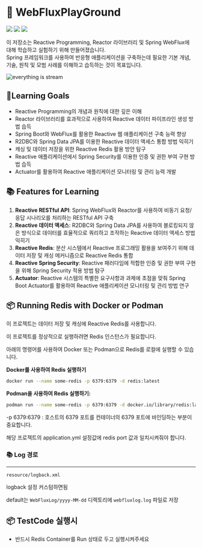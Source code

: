 # **🚀 WebFluxPlayGround**

![](https://img.shields.io/badge/Learning-Reactive%20Programming-blue) ![](https://img.shields.io/badge/Framework-Spring%20WebFlux-brightgreen) ![](https://img.shields.io/badge/Library-Reactor-orange)

이 저장소는 Reactive Programming, Reactor 라이브러리 및 Spring WebFlux에 대해 학습하고 실험하기 위해 만들어졌습니다.  
Spring 프레임워크를 사용하여 반응형 애플리케이션을 구축하는데 필요한 기본 개념, 기술, 원칙 및 모범 사례를 이해하고 습득하는 것이 목표입니다.

![everything is stream](https://user-images.githubusercontent.com/61622657/226096471-11456fc0-c5a2-40a9-bcf4-0e78cdd7fa00.png)

## **🎯Learning Goals**

-   Reactive Programming의 개념과 원칙에 대한 깊은 이해
-   Reactor 라이브러리를 효과적으로 사용하여 Reactive 데이터 파이프라인 생성 방법 습득
-   Spring Boot와 WebFlux를 활용한 Reactive 웹 애플리케이션 구축 능력 향상
-   R2DBC와 Spring Data JPA를 이용한 Reactive 데이터 액세스 통합 방법 익히기
-   캐싱 및 데이터 저장을 위한 Reactive Redis 활용 방안 탐구
-   Reactive 애플리케이션에서 Spring Security를 이용한 인증 및 권한 부여 구현 방법 습득
-   Actuator를 활용하여 Reactive 애플리케이션 모니터링 및 관리 능력 개발

## **📚 Features for Learning**

1.  **Reactive RESTful API**: Spring WebFlux와 Reactor를 사용하여 비동기 요청/응답 시나리오를 처리하는 RESTful API 구축
2.  **Reactive 데이터 액세스**: R2DBC와 Spring Data JPA를 사용하여 블로킹되지 않은 방식으로 데이터를 효율적으로 쿼리하고 조작하는 Reactive 데이터 액세스 방법 익히기
3.  **Reactive Redis**: 분산 시스템에서 Reactive 프로그래밍 활용을 보여주기 위해 데이터 저장 및 캐싱 메커니즘으로 Reactive Redis 통합
4.  **Reactive Spring Security**: Reactive 패러다임에 적합한 인증 및 권한 부여 구현을 위해 Spring Security 적용 방법 탐구
5.  **Actuator**: Reactive 시스템의 특별한 요구사항과 과제에 초점을 맞춰 Spring Boot Actuator를 활용하여 Reactive 애플리케이션 모니터링 및 관리 방법 연구

## 📦 Running Redis with Docker or Podman
이 프로젝트는 데이터 저장 및 캐싱에 Reactive Redis를 사용합니다.

이 프로젝트를 정상적으로 실행하려면 Redis 인스턴스가 필요합니다. 

아래의 명령어를 사용하여 Docker 또는 Podman으로 Redis를 로컬에 실행할 수 있습니다.

**Docker를 사용하여 Redis 실행하기**

```bash
docker run --name some-redis -p 6379:6379 -d redis:latest
```

**Podman을 사용하여 Redis 실행하기:**

```bash
podman run --name some-redis -p 6379:6379 -d docker.io/library/redis:latest
```

-p 6379:6379 : 호스트의 6379 포트를 컨테이너의 6379 포트에 바인딩하는 부분이 중요합니다. 

해당 프로젝트의 application.yml 설정값에 redis port 값과 일치시켜줘야 합니다.

### 📚 Log 경로

---

```text
resource/logback.xml 
```

logback 설정 커스텀하면됨

default는 `WebFluxLog/yyyy-MM-dd` 디렉토리에 `webfluxlog.log` 파일로 저장

## 📦 TestCode 실행시

- 반드시 Redis Container를 Run 상태로 두고 실행시켜주세요
